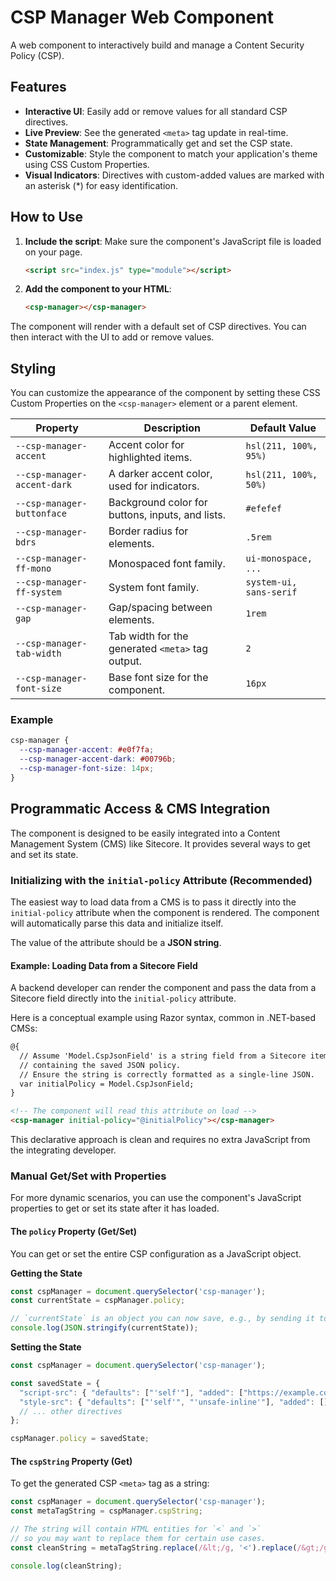 # CSP Manager Web Component

A web component to interactively build and manage a Content Security Policy (CSP).

## Features

- **Interactive UI**: Easily add or remove values for all standard CSP directives.
- **Live Preview**: See the generated `<meta>` tag update in real-time.
- **State Management**: Programmatically get and set the CSP state.
- **Customizable**: Style the component to match your application's theme using CSS Custom Properties.
- **Visual Indicators**: Directives with custom-added values are marked with an asterisk (*) for easy identification.

## How to Use

1.  **Include the script**: Make sure the component's JavaScript file is loaded on your page.

    ```html
    <script src="index.js" type="module"></script>
    ```

2.  **Add the component to your HTML**:

    ```html
    <csp-manager></csp-manager>
    ```

The component will render with a default set of CSP directives. You can then interact with the UI to add or remove values.

## Styling

You can customize the appearance of the component by setting these CSS Custom Properties on the `<csp-manager>` element or a parent element.

| Property                      | Description                                     | Default Value                  |
| ----------------------------- | ----------------------------------------------- | ------------------------------ |
| `--csp-manager-accent`        | Accent color for highlighted items.             | `hsl(211, 100%, 95%)`          |
| `--csp-manager-accent-dark`   | A darker accent color, used for indicators.     | `hsl(211, 100%, 50%)`          |
| `--csp-manager-buttonface`    | Background color for buttons, inputs, and lists.| `#efefef`                      |
| `--csp-manager-bdrs`          | Border radius for elements.                     | `.5rem`                        |
| `--csp-manager-ff-mono`       | Monospaced font family.                         | `ui-monospace, ...`            |
| `--csp-manager-ff-system`     | System font family.                             | `system-ui, sans-serif`        |
| `--csp-manager-gap`           | Gap/spacing between elements.                   | `1rem`                         |
| `--csp-manager-tab-width`     | Tab width for the generated `<meta>` tag output.| `2`                            |
| `--csp-manager-font-size`     | Base font size for the component.               | `16px`                         |

### Example

```css
csp-manager {
  --csp-manager-accent: #e0f7fa;
  --csp-manager-accent-dark: #00796b;
  --csp-manager-font-size: 14px;
}
```

## Programmatic Access & CMS Integration

The component is designed to be easily integrated into a Content Management System (CMS) like Sitecore. It provides several ways to get and set its state.

### Initializing with the `initial-policy` Attribute (Recommended)

The easiest way to load data from a CMS is to pass it directly into the `initial-policy` attribute when the component is rendered. The component will automatically parse this data and initialize itself.

The value of the attribute should be a **JSON string**.

#### Example: Loading Data from a Sitecore Field

A backend developer can render the component and pass the data from a Sitecore field directly into the `initial-policy` attribute.

Here is a conceptual example using Razor syntax, common in .NET-based CMSs:

```html
@{
  // Assume 'Model.CspJsonField' is a string field from a Sitecore item
  // containing the saved JSON policy.
  // Ensure the string is correctly formatted as a single-line JSON.
  var initialPolicy = Model.CspJsonField;
}

<!-- The component will read this attribute on load -->
<csp-manager initial-policy="@initialPolicy"></csp-manager>
```

This declarative approach is clean and requires no extra JavaScript from the integrating developer.

### Manual Get/Set with Properties

For more dynamic scenarios, you can use the component's JavaScript properties to get or set its state after it has loaded.

#### The `policy` Property (Get/Set)

You can get or set the entire CSP configuration as a JavaScript object.

**Getting the State**

```javascript
const cspManager = document.querySelector('csp-manager');
const currentState = cspManager.policy;

// `currentState` is an object you can now save, e.g., by sending it to your server.
console.log(JSON.stringify(currentState));
```

**Setting the State**

```javascript
const cspManager = document.querySelector('csp-manager');

const savedState = {
  "script-src": { "defaults": ["'self'"], "added": ["https://example.com"] },
  "style-src": { "defaults": ["'self'", "'unsafe-inline'"], "added": [] }
  // ... other directives
};

cspManager.policy = savedState;
```

#### The `cspString` Property (Get)

To get the generated CSP `<meta>` tag as a string:

```javascript
const cspManager = document.querySelector('csp-manager');
const metaTagString = cspManager.cspString;

// The string will contain HTML entities for `<` and `>`
// so you may want to replace them for certain use cases.
const cleanString = metaTagString.replace(/&lt;/g, '<').replace(/&gt;/g, '>');

console.log(cleanString);
```
